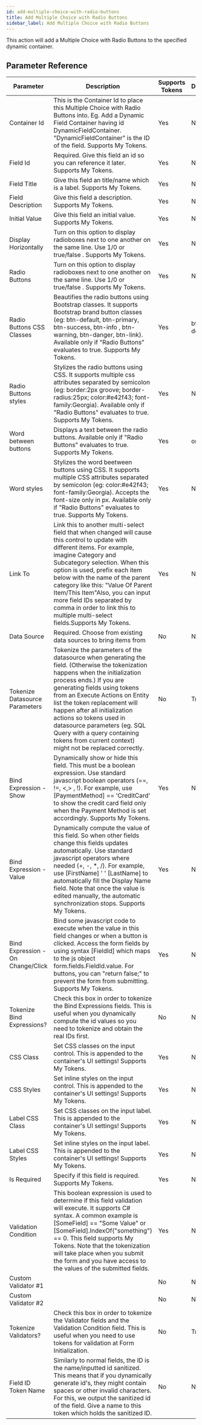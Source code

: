 ```yaml
---
id: add-multiple-choice-with-radio-buttons
title: Add Multiple Choice with Radio Buttons
sidebar_label: Add Multiple Choice with Radio Buttons
---
```



This action will add a Multiple Choice with Radio Buttons to the specified dynamic container.

## Parameter Reference
| Parameter | Description | Supports Tokens | Default |
| -- | -- | -- | -- |
| Container Id | This is the Container Id to place this Multiple Choice with Radio Buttons into. Eg. Add a Dynamic Field Container having id DynamicFieldContainer. "DynamicFieldContainer" is the ID of the field. Supports My Tokens. | Yes | None |
| Field Id | Required. Give this field an id so you can reference it later. Supports My Tokens. | Yes | None |
| Field Title | Give this field an title/name which is a label. Supports My Tokens. | Yes | None |
| Field Description | Give this field a description. Supports My Tokens. | Yes | None |
| Initial Value | Give this field an initial value. Supports My Tokens. | Yes | None |
| Display Horizontally | Turn on this option to display radioboxes next to one another on the same line. Use 1/0 or true/false . Supports My Tokens. | Yes | None |
| Radio Buttons | Turn on this option to display radioboxes next to one another on the same line. Use 1/0 or true/false . Supports My Tokens. | Yes | None |
| Radio Buttons CSS Classes | Beautifies the radio buttons using Bootstrap classes. It supports Bootstrap brand button classes (eg: btn-default, btn-primary, btn-success, btn-info , btn-warning, btn-danger, btn-link). Available only if "Radio Buttons" evaluates to true. Supports My Tokens. | Yes | btn-default |
| Radio Buttons styles | Stylizes the radio buttons using CSS. It supports multiple css attributes separated by semicolon (eg: border:2px groove; border-radius:25px; color:#e42f43; font-family:Georgia). Available only if "Radio Buttons" evaluates to true. Supports My Tokens. | Yes | None |
| Word between buttons | Displays a text between the radio buttons. Available only if "Radio Buttons" evaluates to true. Supports My Tokens. | Yes | or |
| Word styles | Stylizes the word beetween buttons using CSS. It supports multiple CSS attributes separated by semicolon (eg: color:#e42f43; font-family:Georgia). Accepts the font-size only in px. Available only if "Radio Buttons" evaluates to true. Supports My Tokens. | Yes | None |
| Link To | Link this to another multi-select field that when changed will cause this control to update with different items. For example, imagine Category and Subcategory selection. When this option is used, prefix each item below with the name of the parent category like this: "Value Of Parent Item/This Item"Also, you can input more field IDs separated by comma in order to link this to multiple multi-select fields.Supports My Tokens. | Yes | None |
| Data Source | Required. Choose from existing data sources to bring items from | No | None |
| Tokenize Datasource Parameters | Tokenize the parameters of the datasource when generating the field. (Otherwise the tokenization happens when the initialization process ends.) If you are generating fields using tokens from an Execute Actions on Entity list the token replacement will happen after all initialization actions so tokens used in datasource parameters (eg. SQL Query with a query containing tokens from current context) might not be replaced correctly. | No | True |
| Bind Expression - Show | Dynamically show or hide this field. This must be a boolean expression. Use standard javascript boolean operators (==, !=, &#x3C;,&#x3E; , !). For example, use [PaymentMethod] == &#x27;CreditCard&#x27; to show the credit card field only when the Payment Method is set accordingly. Supports My Tokens. | Yes | None |
| Bind Expression - Value | Dynamically compute the value of this field. So when other fields change this fields updates automatically. Use standard javascript operators where needed (+, -, *, /). For example, use [FirstName] &#x27; &#x27; [LastName] to automatically fill the Display Name field. Note that once the value is edited manually, the automatic synchronization stops. Supports My Tokens. | Yes | None |
| Bind Expression - On Change/Click | Bind some javascript code to execute when the value in this field changes or when a button is clicked. Access the form fields by using syntax [FieldId] which maps to the js object form.fields.FieldId.value. For buttons, you can &#x22;return false;&#x22; to prevent the form from submitting. Supports My Tokens. | Yes | None |
| Tokenize Bind Expressions? | Check this box in order to tokenize the Bind Expressions fields. This is useful when you dynamically compute the id values so you need to tokenize and obtain the real IDs first. | No | None |
| CSS Class | Set CSS classes on the input control. This is appended to the container's UI settings! Supports My Tokens. | Yes | None |
| CSS Styles | Set inline styles on the input control. This is appended to the container's UI settings! Supports My Tokens. | Yes | None |
| Label CSS Class | Set CSS classes on the input label. This is appended to the container's UI settings! Supports My Tokens. | Yes | None |
| Label CSS Styles | Set inline styles on the input label. This is appended to the container's UI settings! Supports My Tokens. | Yes | None |
| Is Required | Specify if this field is required. Supports My Tokens. | Yes | None |
| Validation Condition | This boolean expression is used to determine if this field validation will execute. It supports C# syntax. A common example is [SomeField] == "Some Value" or [SomeField].IndexOf("something") == 0. This field supports My Tokens. Note that the tokenization will take place when you submit the form and you have access to the values of the submitted fields. | Yes | None |
| Custom Validator #1 |  | No | None |
| Custom Validator #2 |  | No | None |
| Tokenize Validators? | Check this box in order to tokenize the Validator fields and the Validation Condition field. This is useful when you need to use tokens for validation at Form Initialization. | No | True |
| Field ID Token Name | Similarly to normal fields, the ID is the name/inputted id sanitized. This means that if you dynamically generate id's, they might contain spaces or other invalid characters. For this, we output the sanitized id of the field. Give a name to this token which holds the sanitized ID. | No | None |
